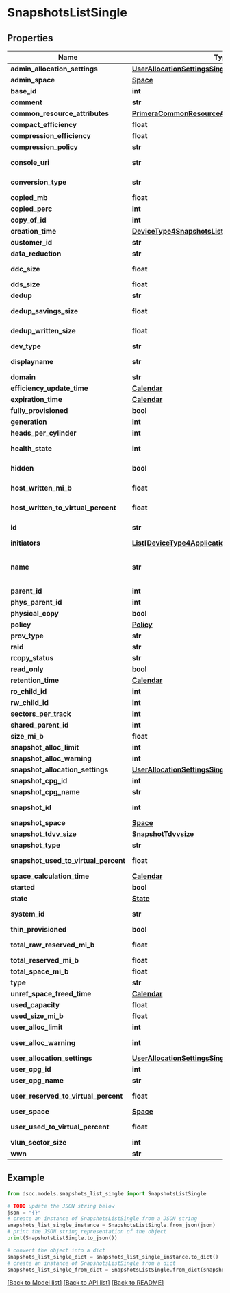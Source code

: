 # SnapshotsListSingle


## Properties

Name | Type | Description | Notes
------------ | ------------- | ------------- | -------------
**admin_allocation_settings** | [**UserAllocationSettingsSingle**](UserAllocationSettingsSingle.md) |  | [optional] 
**admin_space** | [**Space**](Space.md) |  | [optional] 
**base_id** | **int** | snapshot Tdvv Size | [optional] 
**comment** | **str** | Comments | [optional] 
**common_resource_attributes** | [**PrimeraCommonResourceAttributes**](PrimeraCommonResourceAttributes.md) |  | [optional] 
**compact_efficiency** | **float** | Compact Efficiency | [optional] 
**compression_efficiency** | **float** | Compression Efficiency | [optional] 
**compression_policy** | **str** | compression policy | [optional] 
**console_uri** | **str** | consoleUri for detailed storage object | [optional] 
**conversion_type** | **str** | Conversion Type of Volume | [optional] 
**copied_mb** | **float** | Copied MB | [optional] 
**copied_perc** | **int** | Copied Perecentage | [optional] 
**copy_of_id** | **int** | Copy of ID | [optional] 
**creation_time** | [**DeviceType4SnapshotsListSingleCreationTime**](DeviceType4SnapshotsListSingleCreationTime.md) |  | [optional] 
**customer_id** | **str** | customerId | [optional] 
**data_reduction** | **str** | Data Reduction type | [optional] 
**ddc_size** | **float** | Note, will be updated at most once in an hour | [optional] 
**dds_size** | **float** |  | [optional] 
**dedup** | **str** |  | [optional] 
**dedup_savings_size** | **float** | Note, will be updated at most once in an hour | [optional] 
**dedup_written_size** | **float** | Note, will be updated at most once in an hour | [optional] 
**dev_type** | **str** | Device Type | [optional] 
**displayname** | **str** | Display name of the volume | [optional] 
**domain** | **str** | Domain of the volume | [optional] 
**efficiency_update_time** | [**Calendar**](Calendar.md) |  | [optional] 
**expiration_time** | [**Calendar**](Calendar.md) |  | [optional] 
**fully_provisioned** | **bool** |  | [optional] 
**generation** | **int** | generation | [optional] 
**heads_per_cylinder** | **int** | Heads per Cylinder | [optional] 
**health_state** | **int** | Health status of the Volume. | [optional] 
**hidden** | **bool** | Flag to know if the Volume is hidden or not | [optional] 
**host_written_mi_b** | **float** | Host written data size in MiB. | [optional] 
**host_written_to_virtual_percent** | **float** | Host written to virtual percent | [optional] 
**id** | **str** | UID of the snapshot. &#x60;Filter&#x60; | [optional] 
**initiators** | [**List[DeviceType4ApplicationSetDetailsInitiatorsInner]**](DeviceType4ApplicationSetDetailsInitiatorsInner.md) | Initiator details | [optional] 
**name** | **str** | A user friendly name to identify the storage system volume (resourceName). | [optional] 
**parent_id** | **int** | Parent Id | [optional] 
**phys_parent_id** | **int** | physical Parent Id | [optional] 
**physical_copy** | **bool** |  | [optional] 
**policy** | [**Policy**](Policy.md) |  | [optional] 
**prov_type** | **str** | Provisioning type | [optional] 
**raid** | **str** | Raid | [optional] 
**rcopy_status** | **str** | RemoteCopy Status | [optional] 
**read_only** | **bool** |  | [optional] 
**retention_time** | [**Calendar**](Calendar.md) |  | [optional] 
**ro_child_id** | **int** | RO child id | [optional] 
**rw_child_id** | **int** |  | [optional] 
**sectors_per_track** | **int** | Sector per Track | [optional] 
**shared_parent_id** | **int** | Shared Parent Id | [optional] 
**size_mi_b** | **float** | Size in MiB | [optional] 
**snapshot_alloc_limit** | **int** | Snapshot alloc limit | [optional] 
**snapshot_alloc_warning** | **int** | Snapshot alloc Warning | [optional] 
**snapshot_allocation_settings** | [**UserAllocationSettingsSingle**](UserAllocationSettingsSingle.md) |  | [optional] 
**snapshot_cpg_id** | **int** | Snapshot CPG Id | [optional] 
**snapshot_cpg_name** | **str** | Snapshot CPG name | [optional] 
**snapshot_id** | **int** | Numeric ID of the resource | [optional] 
**snapshot_space** | [**Space**](Space.md) |  | [optional] 
**snapshot_tdvv_size** | [**SnapshotTdvvsize**](SnapshotTdvvsize.md) |  | [optional] 
**snapshot_type** | **str** |  | [optional] 
**snapshot_used_to_virtual_percent** | **float** | Snapshot used to virtual percent | [optional] 
**space_calculation_time** | [**Calendar**](Calendar.md) |  | [optional] 
**started** | **bool** |  | [optional] 
**state** | [**State**](State.md) |  | [optional] 
**system_id** | **str** | SystemUid/serialNumber of the array. | [optional] 
**thin_provisioned** | **bool** | Thin provisioning details | [optional] 
**total_raw_reserved_mi_b** | **float** | Total Raw Reserved Space in MiB | [optional] 
**total_reserved_mi_b** | **float** | Description | [optional] 
**total_space_mi_b** | **float** | Total Space in MiB | [optional] 
**type** | **str** | type | [optional] 
**unref_space_freed_time** | [**Calendar**](Calendar.md) |  | [optional] 
**used_capacity** | **float** | Used volume capacity. | [optional] 
**used_size_mi_b** | **float** | Used Size in MiB | [optional] 
**user_alloc_limit** | **int** | User alloc limit | [optional] 
**user_alloc_warning** | **int** | User alloc space limit warning | [optional] 
**user_allocation_settings** | [**UserAllocationSettingsSingle**](UserAllocationSettingsSingle.md) |  | [optional] 
**user_cpg_id** | **int** | User CPG Id | [optional] 
**user_cpg_name** | **str** | User CPG Name | [optional] 
**user_reserved_to_virtual_percent** | **float** | User reseved to virtual percent | [optional] 
**user_space** | [**Space**](Space.md) |  | [optional] 
**user_used_to_virtual_percent** | **float** | User used to virtual percent | [optional] 
**vlun_sector_size** | **int** | VLUN sector size | [optional] 
**wwn** | **str** | Volume wwn. | [optional] 

## Example

```python
from dscc.models.snapshots_list_single import SnapshotsListSingle

# TODO update the JSON string below
json = "{}"
# create an instance of SnapshotsListSingle from a JSON string
snapshots_list_single_instance = SnapshotsListSingle.from_json(json)
# print the JSON string representation of the object
print(SnapshotsListSingle.to_json())

# convert the object into a dict
snapshots_list_single_dict = snapshots_list_single_instance.to_dict()
# create an instance of SnapshotsListSingle from a dict
snapshots_list_single_from_dict = SnapshotsListSingle.from_dict(snapshots_list_single_dict)
```
[[Back to Model list]](../README.md#documentation-for-models) [[Back to API list]](../README.md#documentation-for-api-endpoints) [[Back to README]](../README.md)


